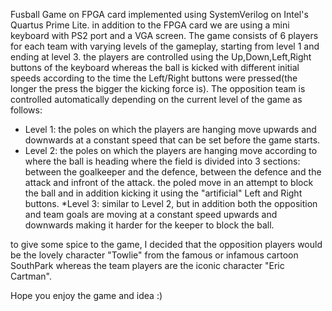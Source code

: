 Fusball Game on FPGA card implemented using SystemVerilog on Intel's Quartus Prime Lite. in addition to the FPGA card we are using a mini keyboard with PS2 port and a VGA screen.
The game consists of 6 players for each team with varying levels of the gameplay, starting from level 1 and ending at level 3.
the players are controlled using the Up,Down,Left,Right buttons of the keyboard whereas the ball is kicked with different initial speeds according to the time the Left/Right buttons were pressed(the longer the press the bigger the kicking force is). The opposition team is controlled automatically depending on the current level of the game as follows:
* Level 1: the poles on which the players are hanging move upwards and downwards at a constant speed that can be set before the game starts.
* Level 2: the poles on which the players are hanging move according to where the ball is heading where the field is divided into 3 sections: between the goalkeeper and the defence, between the defence and the attack and infront of the attack. the poled move in an attempt to block the ball and in addition kicking it using the "artificial" Left and Right buttons.
*Level 3: similar to Level 2, but in addition both the opposition and team goals are moving at a constant speed upwards and downwards making it harder for the keeper to block the ball.

to give some spice to the game, I decided that the opposition players would be the lovely character "Towlie" from the famous or infamous cartoon SouthPark whereas the team players are the iconic character "Eric Cartman". 

Hope you enjoy the game and idea :)
